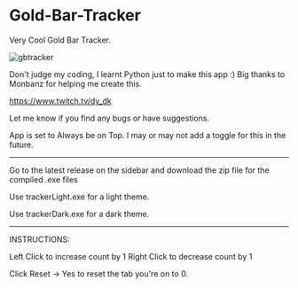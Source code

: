 # Gold-Bar-Tracker

Very Cool Gold Bar Tracker.

![gbtracker](https://user-images.githubusercontent.com/103414617/162864738-259e34b0-227f-41b3-a140-617dcadbc4c0.png)

Don't judge my coding, I learnt Python just to make this app :)
Big thanks to Monbanz for helping me create this.

https://www.twitch.tv/dy_dk

Let me know if you find any bugs or have suggestions.

App is set to Always be on Top.
I may or may not add a toggle for this in the future.

---------------

Go to the latest release on the sidebar and download the zip file for the compiled .exe files

Use trackerLight.exe for a light theme.

Use trackerDark.exe for a dark theme.

---------------

INSTRUCTIONS:

Left Click to increase count by 1
Right Click to decrease count by 1

Click Reset -> Yes to reset the tab you're on to 0.

